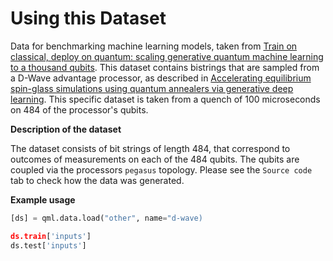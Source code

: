 # Using this Dataset
Data for benchmarking machine learning models, taken from
[Train on classical, deploy on quantum: scaling generative quantum machine learning to a thousand qubits](https://arxiv.org/abs/2503.02934).
This dataset contains bistrings that are sampled from a D-Wave advantage processor, as described in 
[Accelerating equilibrium spin-glass
simulations using quantum annealers via generative deep learning](https://scipost.org/SciPostPhys.15.1.018). This specific dataset is taken from 
a quench of 100  microseconds on 484 of the processor's qubits.

**Description of the dataset**

The dataset consists of bit strings of length 484, that correspond to outcomes of measurements on each of the 484 qubits. 
The qubits are coupled via the processors `pegasus` topology. 
Please see the ``Source code`` tab to check how the data was generated.

**Example usage**

```python
[ds] = qml.data.load("other", name="d-wave)

ds.train['inputs']
ds.test['inputs']
```
